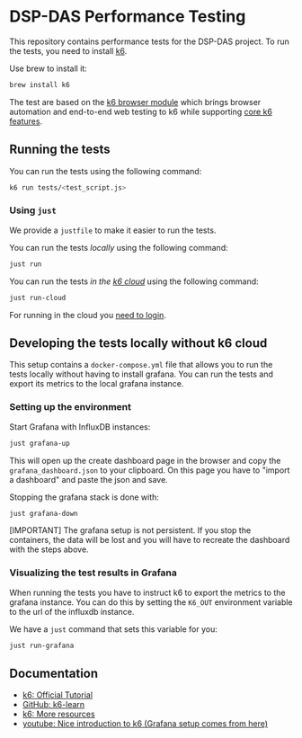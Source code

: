 # DSP-DAS Performance Testing

This repository contains performance tests for the DSP-DAS project.
To run the tests, you need to install [k6](https://k6.io/).

Use brew to install it:

```sh
brew install k6
```

The test are based on the [k6 browser module](https://k6.io/docs/using-k6-browser/overview/) which brings browser automation and end-to-end web testing to k6 while supporting [core k6 features](https://k6.io/docs/using-k6/http-requests/).

## Running the tests

You can run the tests using the following command:

```sh
k6 run tests/<test_script.js>
```

### Using `just`

We provide a `justfile` to make it easier to run the tests.

You can run the tests _locally_ using the following command:

```sh
just run
```

You can run the tests _in the [k6 cloud](https://k6.io/docs/cloud/)_ using the following command:

```sh
just run-cloud
```

For running in the cloud you [need to login](https://k6.io/docs/cloud/creating-and-running-a-test/cloud-tests-from-the-cli/#run-test-on-the-cli).

## Developing the tests locally without k6 cloud

This setup contains a `docker-compose.yml` file that allows you to run the tests locally without having to install grafana. You can run the tests and export its metrics to the local grafana instance.

### Setting up the environment

Start Grafana with InfluxDB instances:

```sh
just grafana-up
```

This will open up the create dashboard page in the browser and copy the `grafana_dashboard.json` to your clipboard. On this page you have to "import a dashboard" and paste the json and save.

Stopping the grafana stack is done with:

```sh
just grafana-down
```

[IMPORTANT] The grafana setup is not persistent. If you stop the containers, the data will be lost and you will have to recreate the dashboard with the steps above.

### Visualizing the test results in Grafana

When running the tests you have to instruct k6 to export the metrics to the grafana instance. You can do this by setting the `K6_OUT` environment variable to the url of the influxdb instance.

We have a `just` command that sets this variable for you:

```sh
just run-grafana
```

## Documentation

- [k6: Official Tutorial](https://k6.io/docs/examples/tutorials/get-started-with-k6/)
- [GitHub: k6-learn](https://github.com/grafana/k6-learn/blob/main/Modules/II-k6-Foundations/01-Getting-started-with-k6-OSS.md)
- [k6: More resources](https://k6.io/docs/get-started/resources/)
- [youtube: Nice introduction to k6 (Grafana setup comes from here)](https://www.youtube.com/watch?v=Hu1K2ZGJ_K4)
